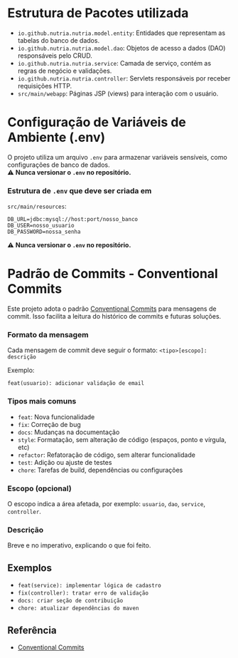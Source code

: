 # Estrutura de Pacotes utilizada

- `io.github.nutria.nutria.model.entity`: Entidades que representam as tabelas do banco de dados.
- `io.github.nutria.nutria.model.dao`: Objetos de acesso a dados (DAO) responsáveis pelo CRUD.
- `io.github.nutria.nutria.service`: Camada de serviço, contém as regras de negócio e validações.
- `io.github.nutria.nutria.controller`: Servlets responsáveis por receber requisições HTTP.
- `src/main/webapp`: Páginas JSP (views) para interação com o usuário.

# Configuração de Variáveis de Ambiente (.env)

O projeto utiliza um arquivo `.env` para armazenar variáveis sensíveis, como configurações de banco de dados.  
⚠️ **Nunca versionar o `.env` no repositório.**

### Estrutura de `.env` que deve ser criada em 
`src/main/resources`:

```dotenv
DB_URL=jdbc:mysql://host:port/nosso_banco
DB_USER=nosso_usuario
DB_PASSWORD=nossa_senha
```
⚠️ **Nunca versionar o `.env` no repositório.**



# Padrão de Commits - Conventional Commits

Este projeto adota o padrão [Conventional Commits](https://www.conventionalcommits.org/pt-br/v1.0.0/) para mensagens de commit. Isso facilita a leitura do histórico de commits e futuras soluções.

### Formato da mensagem

Cada mensagem de commit deve seguir o formato:
`<tipo>[escopo]: descrição`

Exemplo:
```
feat(usuario): adicionar validação de email
```

### Tipos mais comuns

- `feat`: Nova funcionalidade
- `fix`: Correção de bug
- `docs`: Mudanças na documentação
- `style`: Formatação, sem alteração de código (espaços, ponto e vírgula, etc)
- `refactor`: Refatoração de código, sem alterar funcionalidade
- `test`: Adição ou ajuste de testes
- `chore`: Tarefas de build, dependências ou configurações

### Escopo (opcional)

O escopo indica a área afetada, por exemplo: `usuario`, `dao`, `service`, `controller`.

### Descrição

Breve e no imperativo, explicando o que foi feito.

## Exemplos

- `feat(service): implementar lógica de cadastro`
- `fix(controller): tratar erro de validação`
- `docs: criar seção de contribuição`
- `chore: atualizar dependências do maven`

## Referência

- [Conventional Commits](https://www.conventionalcommits.org/pt-br/v1.0.0/)
